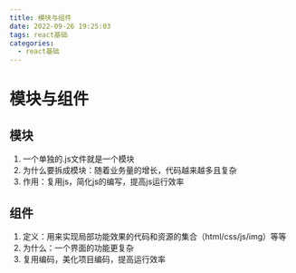 ```yaml
---
title: 模块与组件
date: 2022-09-26 19:25:03
tags: react基础
categories:	
  - react基础
---
```


# 模块与组件

## 模块

1. 一个单独的.js文件就是一个模块
1. 为什么要拆成模块：随着业务量的增长，代码越来越多且复杂
1. 作用：复用js，简化js的编写，提高js运行效率

## 组件

1. 定义：用来实现局部功能效果的代码和资源的集合（html/css/js/img）等等
1. 为什么：一个界面的功能更复杂
1. 复用编码，美化项目编码，提高运行效率

